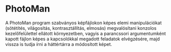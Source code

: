 # PhotoMan

A PhotoMan program szabványos képfájlokon képes elemi manipulációkat (sötétítés, világosítás, kontrasztállítás, elmosás)
megvalósítani konzolos kezelőfelülettel ellátott környezetben, vagyis a parancssori argumentumként kapott fájlon képes a
kapcsolókkal megadott feladatok elvégzésére, majd vissza is tudja írni a háttértárra a módosított képet.
